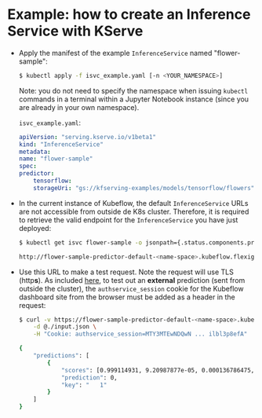 # Example: how to create an Inference Service with KServe

- Apply the manifest of the example ```InferenceService``` named "flower-sample":

    ```bash
    $ kubectl apply -f isvc_example.yaml [-n <YOUR_NAMESPACE>]
    ```

  Note: you do not need to specify the namespace when issuing ```kubectl``` commands
  in a terminal within a Jupyter Notebook instance (since you are already in
  your own namespace).

  ```isvc_example.yaml```:
    ```yaml
    apiVersion: "serving.kserve.io/v1beta1"
    kind: "InferenceService"
    metadata:
    name: "flower-sample"
    spec:
    predictor:
        tensorflow:
        storageUri: "gs://kfserving-examples/models/tensorflow/flowers"
    ```



- In the current instance of Kubeflow, the default ```InferenceService``` URLs
  are not accessible from outside de K8s cluster. Therefore, it is required to retrieve
  the valid endpoint for the ```InferenceService``` you have just deployed:

    ```bash
    $ kubectl get isvc flower-sample -o jsonpath={.status.components.predictor.url} [-n <YOUR_NAMESPACE>]

    http://flower-sample-predictor-default-<name-space>.kubeflow.flexigrobots-h2020.eu
    ```

- Use this URL to make a test request. Note the request will use TLS (http**s**).
  As included [here](https://www.kubeflow.org/docs/distributions/ibm/deploy/authentication/),
  to test out an **external** prediction (sent from outside the cluster),
  the ```authservice_session``` cookie for the Kubeflow dashboard site
  from the browser must be added as a header in the request:

    ```bash
    $ curl -v https://flower-sample-predictor-default-<name-space>.kubeflow.flexigrobots-h2020.eu/v1/models/flower-sample:predict \
        -d @./input.json \
        -H "Cookie: authservice_session=MTY3MTEwNDQwN ... ilbl3p8efA"

    {
        "predictions": [
            {
                "scores": [0.999114931, 9.20987877e-05, 0.000136786475, 0.000337258185, 0.000300532876, 1.84813962e-05],
                "prediction": 0,
                "key": "   1"
            }
        ]
    }
    ```
